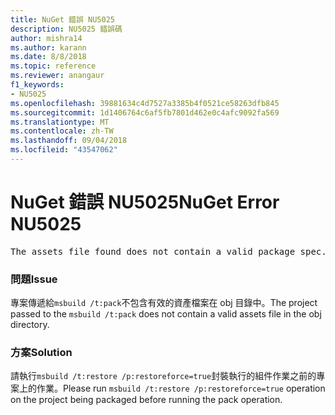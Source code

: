 ```yaml
---
title: NuGet 錯誤 NU5025
description: NU5025 錯誤碼
author: mishra14
ms.author: karann
ms.date: 8/8/2018
ms.topic: reference
ms.reviewer: anangaur
f1_keywords:
- NU5025
ms.openlocfilehash: 39881634c4d7527a3385b4f0521ce58263dfb845
ms.sourcegitcommit: 1d1406764c6af5fb7801d462e0c4afc9092fa569
ms.translationtype: MT
ms.contentlocale: zh-TW
ms.lasthandoff: 09/04/2018
ms.locfileid: "43547062"
---
```

# <a name="nuget-error-nu5025"></a><span data-ttu-id="927a7-103">NuGet 錯誤 NU5025</span><span class="sxs-lookup"><span data-stu-id="927a7-103">NuGet Error NU5025</span></span>
<pre>The assets file found does not contain a valid package spec. Try restoring the project again. The location of the assets file is F:\project\obj\project.assets.json.</pre>

### <a name="issue"></a><span data-ttu-id="927a7-104">問題</span><span class="sxs-lookup"><span data-stu-id="927a7-104">Issue</span></span>

<span data-ttu-id="927a7-105">專案傳遞給`msbuild /t:pack`不包含有效的資產檔案在 obj 目錄中。</span><span class="sxs-lookup"><span data-stu-id="927a7-105">The project passed to the `msbuild /t:pack` does not contain a valid assets file in the obj directory.</span></span>


### <a name="solution"></a><span data-ttu-id="927a7-106">方案</span><span class="sxs-lookup"><span data-stu-id="927a7-106">Solution</span></span>

<span data-ttu-id="927a7-107">請執行`msbuild /t:restore /p:restoreforce=true`封裝執行的組件作業之前的專案上的作業。</span><span class="sxs-lookup"><span data-stu-id="927a7-107">Please run `msbuild /t:restore /p:restoreforce=true` operation on the project being packaged before running the pack operation.</span></span>

